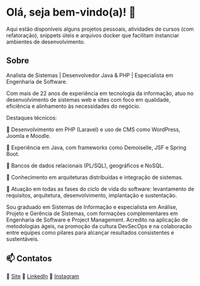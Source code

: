 # Olá, seja bem-vindo(a)! 👋 

Aqui estão disponíveis alguns projetos pessoais, atividades de cursos (com refatoração), snippets úteis e arquivos docker que facilitam instanciar ambientes de desenvolvimento.

## Sobre

Analista de Sistemas | Desenvolvedor Java & PHP | Especialista em Engenharia de Software.

Com mais de 22 anos de experiência em tecnologia da informação, atuo no desenvolvimento de sistemas web e sites com foco em qualidade, eficiência e alinhamento às necessidades do negócio.

Destaques técnicos:

🔹 Desenvolvimento em PHP (Laravel) e uso de CMS como WordPress, Joomla e Moodle.

🔹 Experiência em Java, com frameworks como Demoiselle, JSF e Spring Boot.

🔹 Bancos de dados relacionais (PL/SQL), geográficos e NoSQL.

🔹 Conhecimento em arquiteturas distribuídas e integração de sistemas.

🔹 Atuação em todas as fases do ciclo de vida do software: levantamento de requisitos, arquitetura, desenvolvimento, implantação e sustentação.

Sou graduado em Sistemas de Informação e especialista em Análise, Projeto e Gerência de Sistemas, com formações complementares em Engenharia de Software e Project Management. Acredito na aplicação de metodologias ágeis, na promoção da cultura DevSecOps e na colaboração entre equipes como pilares para alcançar resultados consistentes e sustentáveis.

## 📫 Contatos
🔗 [Site](https://eduardobelem.com.br/)
🔗 [LinkedIn](https://www.linkedin.com/in/edumanoel/)
🔗 [Instagram](https://www.instagram.com/eduardobelemteclas/)
